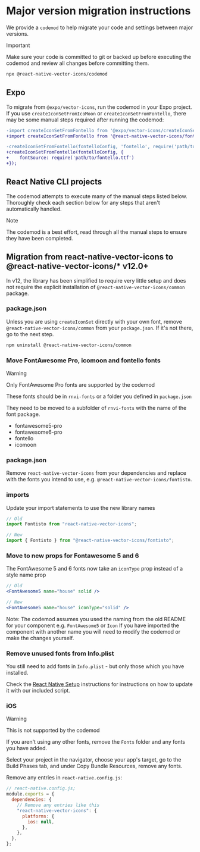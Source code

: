 # Major version migration instructions

We provide a `codemod` to help migrate your code and settings between major versions.

> [!IMPORTANT]
> Make sure your code is committed to git or backed up before executing the codemod and review all changes before committing them.

```sh
npx @react-native-vector-icons/codemod
```

## Expo

To migrate from `@expo/vector-icons`, run the codemod in your Expo project. If you use `createIconSetFromIcoMoon` or `createIconSetFromFontello`, there may be some manual steps required after running the codemod:

```diff
-import createIconSetFromFontello from '@expo/vector-icons/createIconSetFromFontello';
+import createIconSetFromFontello from '@react-native-vector-icons/fontello';

-createIconSetFromFontello(fontelloConfig, 'fontello', require('path/to/fontello.ttf'));
+createIconSetFromFontello(fontelloConfig, {
+    fontSource: require('path/to/fontello.ttf')
+});
```

## React Native CLI projects

The codemod attempts to execute many of the manual steps listed below. Thoroughly check each section below for any steps that aren't automatically handled.

> [!NOTE]
> The codemod is a best effort, read through all the manual steps to ensure they have been completed.

## Migration from react-native-vector-icons to @react-native-vector-icons/\* v12.0+

In v12, the library has been simplified to require very little setup and does not require the explicit installation of `@react-native-vector-icons/common` package.

### package.json

Unless you are using `createIconSet` directly with your own font, remove `@react-native-vector-icons/common` from your `package.json`. If it's not there, go to the next step.

```sh
npm uninstall @react-native-vector-icons/common
```

### Move FontAwesome Pro, icomoon and fontello fonts

> [!WARNING]
> Only FontAwesome Pro fonts are supported by the codemod

These fonts should be in `rnvi-fonts` or a folder you defined in `package.json`

They need to be moved to a subfolder of `rnvi-fonts` with the name of the font package.

- fontawesome5-pro
- fontawesome6-pro
- fontello
- icomoon

### package.json

Remove `react-native-vector-icons` from your dependencies and replace with the fonts you intend to use, e.g. `@react-native-vector-icons/fontisto`.

### imports

Update your import statements to use the new library names

```js
// Old
import Fontisto from "react-native-vector-icons";

// New
import { Fontisto } from "@react-native-vector-icons/fontisto";
```

### Move to new props for Fontawesome 5 and 6

The FontAwesome 5 and 6 fonts now take an `iconType` prop instead of a style name prop

```jsx
// Old
<FontAwesome5 name="house" solid />

// New
<FontAwesome5 name="house" iconType="solid" />
```

Note: The codemod assumes you used the naming from the old README for your component e.g. `FontAwesome5` or `Icon`
If you have imported the component with another name you will need to modify the codemod or make the changes yourself.

### Remove unused fonts from Info.plist

You still need to add fonts in `Info.plist` - but only those which you have installed.

Check the [React Native Setup](./docs/SETUP-REACT-NATIVE.md) instructions for instructions on how to update it with our included script.

### iOS

> [!WARNING]
> This is not supported by the codemod

If you aren't using any other fonts, remove the `Fonts` folder and any fonts you have added.

Select your project in the navigator, choose your app's target, go to the Build Phases tab, and under Copy Bundle Resources, remove any fonts.

Remove any entries in `react-native.config.js`:

```js
// react-native.config.js;
module.exports = {
  dependencies: {
    // Remove any entries like this
    "react-native-vector-icons": {
      platforms: {
        ios: null,
      },
    },
  },
};
```
